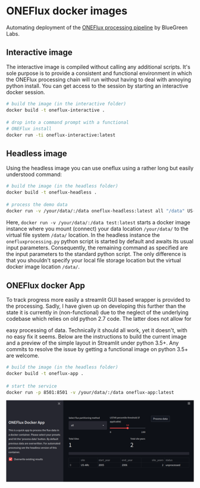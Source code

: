 # ONEFlux docker images

Automating deployment of the [ONEFlux processing pipeline](https://github.com/fluxnet/ONEFlux) by BlueGreen Labs.

## Interactive image

The interactive image is compiled without calling any additional scripts. It's
sole purpose is to provide a consistent and functional environment in which
the ONEFlux processing chain will run without having to deal with annoying
python install. You can get access to the session by starting an interactive
docker session.

```bash
# build the image (in the interactive folder)
docker build -t oneflux-interactive .

# drop into a command prompt with a functional
# ONEFlux install
docker run -ti oneflux-interactive:latest
```

## Headless image

Using the headless image you can use oneflux using a rather long but easily
understood command:

```bash
# build the image (in the headless folder)
docker build -t oneflux-headless .

# process the demo data
docker run -v /your/data/:/data oneflux-headless:latest all "/data" US-ARc "US-ARc_sample_input" 2005 2006 -l fluxnet_pipeline_US-ARc.log --mcr /opt/mcr/v94/ --recint hh
```

Here, `docker run -v /your/data/:/data test:latest` starts a docker
image instance where you mount (connect) your data location `/your/data/` to
the virtual file system `/data/` location. In the headless instance the
`onefluxprocessing.py` python script is started by default and awaits its
usual input parameters. Consequently, the remaining command as specified
are the input parameters to the standard python script. The only difference is
that you shouldn't specify your local file storage location but the virtual
docker image location `/data/`.

## ONEFlux docker App

To track progress more easily a streamlit GUI based wrapper is provided to 
the processing. Sadly, I have given up on developing this further than the state
it is currently in (non-functional) due to the neglect of the underlying
codebase which relies on old python 2.7 code. The latter does not allow for

easy processing of data. Technically it should all work, yet it doesn't, with
no easy fix it seems. Below are the instructions to build the current image and a preview of the simple layout in Streamlit under python 3.5+. Any commits to resolve the issue by getting a functional image on python 3.5+ are welcome.

```bash
# build the image (in the headless folder)
docker build -t oneflux-app .

# start the service
docker run -p 8501:8501 -v /your/data/:/data oneflux-app:latest
```

![](oneflux.png)

